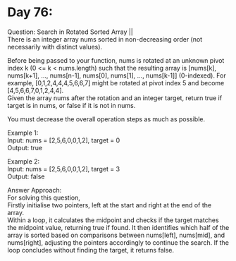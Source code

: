 # Day 76:
Question: Search in Rotated Sorted Array ||<br/>
There is an integer array nums sorted in non-decreasing order (not necessarily with distinct values).<br/>

Before being passed to your function, nums is rotated at an unknown pivot index k (0 <= k < nums.length) such that the resulting array is [nums[k], nums[k+1], ..., nums[n-1], nums[0], nums[1], ..., nums[k-1]] (0-indexed). For example, [0,1,2,4,4,4,5,6,6,7] might be rotated at pivot index 5 and become [4,5,6,6,7,0,1,2,4,4].
<br/>
Given the array nums after the rotation and an integer target, return true if target is in nums, or false if it is not in nums.<br/>

You must decrease the overall operation steps as much as possible.<br/>

 

Example 1:<br/>
Input: nums = [2,5,6,0,0,1,2], target = 0<br/>
Output: true<br/>

Example 2:<br/>
Input: nums = [2,5,6,0,0,1,2], target = 3<br/>
Output: false<br/>


Answer Approach:<br/>
For solving this question,<br/>
Firstly initialise two pointers, left at the start and right at the end of the array. <br/>
Within a loop, it calculates the midpoint and checks if the target matches the midpoint value, returning true if found. It then identifies which half of the array is sorted based on comparisons between nums[left], nums[mid], and nums[right], adjusting the pointers accordingly to continue the search. If the loop concludes without finding the target, it returns false.<br/>
